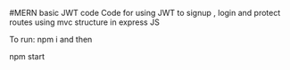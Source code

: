#MERN basic JWT code
Code for using JWT to signup , login and protect routes using mvc structure in express JS

To run:
npm i and then 



npm start
